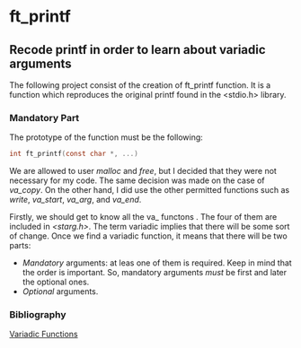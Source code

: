 # ft\_printf
## Recode printf in order to learn about variadic arguments
The following project consist of the creation of ft\_printf function.
It is a function which reproduces the original printf found in the
<stdio.h> library.

### Mandatory Part
The prototype of the function must be the following:
```c
int ft_printf(const char *, ...)
```

We are allowed to user *malloc* and *free*, but I decided that they were not
necessary for my code. The same decision was made on the case of *va\_copy*.
On the other hand, I did use the other permitted
functions such as *write*, *va\_start*, *va\_arg*, and *va\_end*.

Firstly, we should get to know all the va\_<macro> functons . The four of 
them are included in *<starg.h>*. The term variadic implies that there will
be some sort of change. Once we find a variadic function, it means that there
will be two parts:

* *Mandatory* arguments: at leas one of them is required. Keep in mind that 
the order is important. So, mandatory arguments *must* be first and later
the optional ones.
* *Optional* arguments.

### Bibliography
[Variadic Functions](https://www.thegeekstuff.com/2017/c-variadic-functions/)
